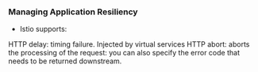 ### Managing Application Resiliency

- Istio supports:

HTTP delay: timing failure. Injected by virtual services
HTTP abort: aborts the processing of the request: you can also specify the error code that needs to be returned downstream.




